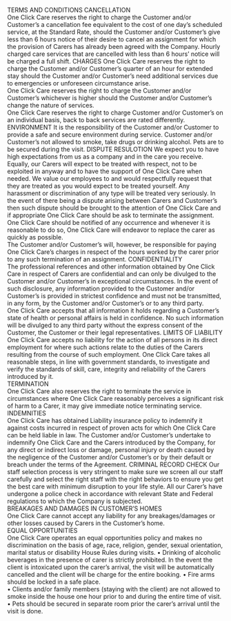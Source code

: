 TERMS AND CONDITIONS 
CANCELLATION  
One Click Care reserves the right to charge the Customer and/or Customer’s a cancellation fee equivalent to the cost of one day’s scheduled service, at the Standard Rate, should the Customer and/or Customer’s give less than 6 hours notice of their desire to cancel an assignment for which the provision of Carers has already been agreed with the Company. Hourly charged care services that are cancelled with less than 6 hours’ notice will be charged a full shift. 
CHARGES 
One Click Care reserves the right to charge the Customer and/or Customer’s quarter of an hour for extended stay should the Customer and/or Customer’s need additional services due to emergencies or unforeseen circumstance arise.  
One Click Care reserves the right to charge the Customer and/or Customer’s whichever is higher should the Customer and/or Customer’s change the nature of services.  
One Click Care reserves the right to charge Customer and/or Customer’s on an individual basis, back to back services are rated differently.  
ENVIRONMENT 
It is the responsibility of the Customer and/or Customer to provide a safe and secure environment during service. Customer and/or Customer’s not allowed to smoke, take drugs or drinking alcohol. Pets are to be secured during the visit. 
DISPUTE RESULOTION 
We expect you to have high expectations from us as a company and in the care you receive. Equally, our Carers will expect to be treated with respect, not to be exploited in anyway and to have the support of One Click Care when needed. We value our employees to and would respectfully request that they are treated as you would expect to be treated yourself. Any harassment or discrimination of any type will be treated very seriously. 
In the event of there being a dispute arising between Carers and Customer’s then such dispute should be brought to the attention of One Click Care and if appropriate One Click Care should be ask to terminate the assignment. One Click Care should be notified of any occurrence and whenever it is reasonable to do so, One Click Care will endeavor to replace the carer as quickly as possible.  
The Customer and/or Customer’s will, however, be responsible for paying One Click Care’s charges in respect of the hours worked by the carer prior to any such termination of an assignment. 
CONFIDENTIALITY  
The professional references and other information obtained by One Click Care in respect of Carers are confidential and can only be divulged to the Customer and/or Customer’s in exceptional circumstances. In the event of such disclosure, any information provided to the Customer and/or Customer’s is provided in strictest confidence and must not be transmitted, in any form, by the Customer and/or Customer’s or to any third party.  
One Click Care accepts that all information it holds regarding a Customer’s state of health or personal affairs is held in confidence. No such information will be divulged to any third party without the express consent of the Customer, the Customer or their legal representatives. 
LIMITS OF LIABILITY  
One Click Care accepts no liability for the action of all persons in its direct employment for where such actions relate to the duties of the Carers resulting from the course of such employment. One Click Care takes all reasonable steps, in line with government standards, to investigate and verify the standards of skill, care, integrity and reliability of the Carers introduced by it.  
TERMINATION  
One Click Care also reserves the right to terminate the service in circumstances where One Click Care reasonably perceives a significant risk of harm to a Carer, it may give immediate notice terminating service. 
INDEMNITIES  
One Click Care has obtained Liability insurance policy to indemnify it against costs incurred in respect of proven acts for which One Click Care can be held liable in law. The Customer and/or Customer’s undertake to indemnify One Click Care and the Carers introduced by the Company, for any direct or indirect loss or damage, personal injury or death caused by the negligence of the Customer and/or Customer’s or by their default or breach under the terms of the Agreement. 
CRIMINAL RECORD CHECK 
Our staff selection process is very stringent to make sure we screen all our staff carefully and select the right staff with the right behaviors to ensure you get the best care with minimum disruption to your life style. All our Carer’s have undergone a police check in accordance with relevant State and Federal regulations to which the Company is subjected.  
BREAKAGES AND DAMAGES IN CUSTOMER’S HOMES  
One Click Care cannot accept any liability for any breakages/damages or other losses caused by Carers in the Customer’s home.  
EQUAL OPPORTUNITIES  
One Click Care operates an equal opportunities policy and makes no discrimination on the basis of age, race, religion, gender, sexual orientation, marital status or disability 
House Rules during visits. 
• Drinking of alcoholic beverages in the presence of carer is strictly prohibited. In the event the client is intoxicated upon the carer’s arrival, the visit will be automatically cancelled and the client will be charge for the entire booking. 
• Fire arms should be locked in a safe place.  
• Clients and/or family members (staying with the client) are not allowed to smoke inside the house one hour prior to and during the entire time of visit. 
• Pets should be secured in separate room prior the carer’s arrival until the visit is done. 

